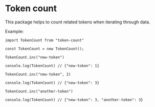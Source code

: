 # Token count

This package helps to count related tokens when iterating through data.


Example:
```
import TokenCount from "token-count"

const TokenCount = new TokenCount();

TokenCount.inc("new-token")

console.log(TokenCount) // {"new-token": 1}

TokenCount.inc("new-token", 2)

console.log(TokenCount) // {"new-token": 3}

TokenCount.inc("another-token")

console.log(TokenCount) // {"new-token": 3, "another-token": 3}

```